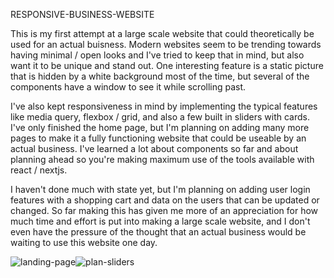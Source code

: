 RESPONSIVE-BUSINESS-WEBSITE

This is my first attempt at a large scale website that could theoretically be used for an actual buisness. Modern websites seem to be trending towards having minimal / open looks and I've tried to keep that in mind, but also want it to be unique and stand out. One interesting feature is a static picture that is hidden by a white background most of the time, but several of the components have a window to see it while scrolling past.

I've also kept responsiveness in mind by implementing the typical features like media query, flexbox / grid, and also a few built in sliders with cards. I've only finished the home page, but I'm planning on adding many more pages to make it a fully functioning website that could be useable by an actual business. I've learned a lot about components so far and about planning ahead so you're making maximum use of the tools available with react / nextjs.

I haven't done much with state yet, but I'm planning on adding user login features with a shopping cart and data on the users that can be updated or changed. So far making this has given me more of an appreciation for how much time and effort is put into making a large scale website, and I don't even have the pressure of the thought that an actual business would be waiting to use this website one day.

![landing-page](https://user-images.githubusercontent.com/61264144/212809066-686ed6e0-9fa4-44ff-8742-0346a4b76e85.png)![plan-sliders](https://user-images.githubusercontent.com/61264144/212809073-f898f935-c1ca-4dc6-9180-2787cb45b9fb.png)
